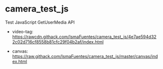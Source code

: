 # camera_test_js

Test JavaScript GetUserMedia API

- video-tag: https://rawcdn.githack.com/IsmaFuentes/camera_test_js/4e7ae594d322c02d716cf8558b81cfc29f04b2af/index.html

- canvas: https://raw.githack.com/IsmaFuentes/camera_test_js/master/canvas/index.html

